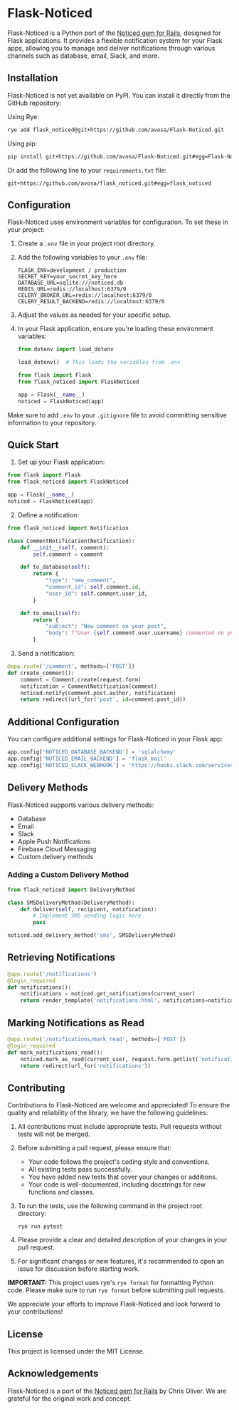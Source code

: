 # Flask-Noticed

Flask-Noticed is a Python port of the [Noticed gem for Rails](https://github.com/excid3/noticed), designed for Flask applications. It provides a flexible notification system for your Flask apps, allowing you to manage and deliver notifications through various channels such as database, email, Slack, and more.

## Installation

Flask-Noticed is not yet available on PyPI. You can install it directly from the GitHub repository:

Using Rye:

```bash
rye add flask_noticed@git+https://github.com/avosa/Flask-Noticed.git
```

Using pip:

```bash
pip install git+https://github.com/avosa/Flask-Noticed.git#egg=Flask-Noticed
```

Or add the following line to your `requirements.txt` file:

```
git+https://github.com/avosa/flask_noticed.git#egg=flask_noticed
```

## Configuration

Flask-Noticed uses environment variables for configuration. To set these in your project:

1. Create a `.env` file in your project root directory.

2. Add the following variables to your `.env` file:

   ```
   FLASK_ENV=development / production
   SECRET_KEY=your_secret_key_here
   DATABASE_URL=sqlite:///noticed.db
   REDIS_URL=redis://localhost:6379/0
   CELERY_BROKER_URL=redis://localhost:6379/0
   CELERY_RESULT_BACKEND=redis://localhost:6379/0
   ```

3. Adjust the values as needed for your specific setup.

4. In your Flask application, ensure you're loading these environment variables:

   ```python
   from dotenv import load_dotenv
   
   load_dotenv()  # This loads the variables from .env
   
   from flask import Flask
   from flask_noticed import FlaskNoticed
   
   app = Flask(__name__)
   noticed = FlaskNoticed(app)
   ```

Make sure to add `.env` to your `.gitignore` file to avoid committing sensitive information to your repository.

## Quick Start

1. Set up your Flask application:

```python
from flask import Flask
from flask_noticed import FlaskNoticed

app = Flask(__name__)
noticed = FlaskNoticed(app)
```

2. Define a notification:

```python
from flask_noticed import Notification

class CommentNotification(Notification):
    def __init__(self, comment):
        self.comment = comment

    def to_database(self):
        return {
            "type": "new_comment",
            "comment_id": self.comment.id,
            "user_id": self.comment.user_id,
        }

    def to_email(self):
        return {
            "subject": "New comment on your post",
            "body": f"User {self.comment.user.username} commented on your post."
        }
```

3. Send a notification:

```python
@app.route('/comment', methods=['POST'])
def create_comment():
    comment = Comment.create(request.form)
    notification = CommentNotification(comment)
    noticed.notify(comment.post.author, notification)
    return redirect(url_for('post', id=comment.post_id))
```

## Additional Configuration

You can configure additional settings for Flask-Noticed in your Flask app:

```python
app.config['NOTICED_DATABASE_BACKEND'] = 'sqlalchemy'
app.config['NOTICED_EMAIL_BACKEND'] = 'flask_mail'
app.config['NOTICED_SLACK_WEBHOOK'] = 'https://hooks.slack.com/services/...'
```

## Delivery Methods

Flask-Noticed supports various delivery methods:

- Database
- Email
- Slack
- Apple Push Notifications
- Firebase Cloud Messaging
- Custom delivery methods

### Adding a Custom Delivery Method

```python
from flask_noticed import DeliveryMethod

class SMSDeliveryMethod(DeliveryMethod):
    def deliver(self, recipient, notification):
        # Implement SMS sending logic here
        pass

noticed.add_delivery_method('sms', SMSDeliveryMethod)
```

## Retrieving Notifications

```python
@app.route('/notifications')
@login_required
def notifications():
    notifications = noticed.get_notifications(current_user)
    return render_template('notifications.html', notifications=notifications)
```

## Marking Notifications as Read

```python
@app.route('/notifications/mark_read', methods=['POST'])
@login_required
def mark_notifications_read():
    noticed.mark_as_read(current_user, request.form.getlist('notification_ids'))
    return redirect(url_for('notifications'))
```

## Contributing

Contributions to Flask-Noticed are welcome and appreciated! To ensure the quality and reliability of the library, we have the following guidelines:

1. All contributions must include appropriate tests. Pull requests without tests will not be merged.

2. Before submitting a pull request, please ensure that:
   - Your code follows the project's coding style and conventions.
   - All existing tests pass successfully.
   - You have added new tests that cover your changes or additions.
   - Your code is well-documented, including docstrings for new functions and classes.

3. To run the tests, use the following command in the project root directory:
   ```
   rye run pytest
   ```

4. Please provide a clear and detailed description of your changes in your pull request.

5. For significant changes or new features, it's recommended to open an issue for discussion before starting work.

__IMPORTANT:__ This project uses rye's `rye format` for formatting Python code. Please make sure to run `rye format` before submitting pull requests.

We appreciate your efforts to improve Flask-Noticed and look forward to your contributions!

## License

This project is licensed under the MIT License.

## Acknowledgements

Flask-Noticed is a port of the [Noticed gem for Rails](https://github.com/excid3/noticed) by Chris Oliver. We are grateful for the original work and concept.